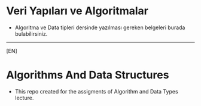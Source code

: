 # Veri Yapıları ve Algoritmalar

- Algoritma ve Data tipleri dersinde yazılması gereken belgeleri burada bulabilirsiniz.
---
[EN]
# Algorithms And Data Structures

- This repo created for the assigments of Algorithm and Data Types lecture.
